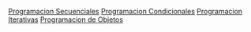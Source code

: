 [Programacion Secuenciales](Practica01)
[Programacion Condicionales](Practica02)
[Programacion Iterativas](Practica03)
[Programacion de Objetos](Practica04)
